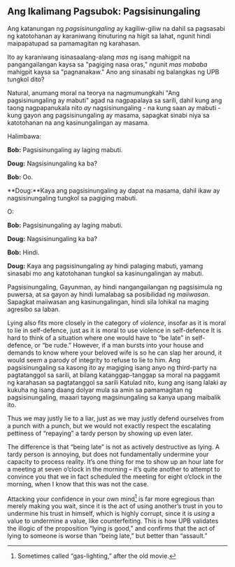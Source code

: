 ## Ang Ikalimang Pagsubok: Pagsisinungaling

Ang katanungan ng *pagsisinungaling* ay kagiliw-giliw na dahil sa pagsasabi ng katotohanan ay karaniwang itinuturing na higit sa lahat, ngunit hindi maipapatupad sa pamamagitan ng karahasan.

Ito ay karaniwang isinasaalang-alang *mas* ng isang mahigpit na pangangailangan kaysa sa "pagiging nasa oras," ngunit *mas mababa* mahigpit kaysa sa "pagnanakaw." Ano ang sinasabi ng balangkas ng UPB tungkol dito?

Natural, anumang moral na teorya na nagmumungkahi "Ang pagsisinungaling ay mabuti" agad na nagpapalaya sa sarili, dahil kung ang taong nagpapanukala nito *ay* nagsisinungaling - na kung saan ay mabuti - kung gayon ang pagsisinungaling ay masama, sapagkat sinabi niya sa katotohanan na ang kasinungalingan ay masama.

Halimbawa:

**Bob:** Pagsisinungaling ay laging mabuti.

**Doug:** Nagsisinungaling ka ba?

**Bob:** Oo.

**Doug:**Kaya ang pagsisinungaling ay dapat na masama, dahil ikaw ay nagsisinungaling tungkol sa pagiging mabuti.

O:

**Bob:** Pagsisinungaling ay laging mabuti.

**Doug:** Nagsisinungaling ka ba?

**Bob:** Hindi.

**Doug:** Kaya ang pagsisinungaling ay hindi palaging mabuti, yamang sinasabi mo ang katotohanan tungkol sa kasinungalingan ay mabuti.

Pagsisinungaling, Gayunman, ay hindi nangangailangan ng pagsisimula ng puwersa, at sa gayon ay hindi lumalabag sa posibilidad ng *maiiwasan*. Sapagkat maiiwasan ang kasinungalingan, hindi sila lohikal na maging agresibo sa laban.

Lying also fits more closely in the category of *violence*, insofar as it is moral to lie in self-defence, just as it is moral to use violence in self-defence It is hard to think of a situation where one would have to “be late” in self-defence, or “be rude.” However, if a man bursts into your house and demands to know where your beloved wife is so he can slap her around, it would seem a parody of integrity to refuse to lie to him. Ang pagsisinungaling sa kasong ito ay magiging isang anyo ng third-party na pagtatanggol sa sarili, at bilang katanggap-tanggap sa moral na paggamit ng karahasan sa pagtatanggol sa sarili Katulad nito, kung ang isang lalaki ay kukuha ng isang daang dolyar mula sa amin sa pamamagitan ng pagsisinungaling, maaari tayong magsinungaling sa kanya upang maibalik ito.

Thus we may justly lie to a liar, just as we may justly defend ourselves from a punch with a punch, but we would not exactly respect the escalating pettiness of “repaying” a tardy person by showing up even later.

The difference is that “being late” is not as actively destructive as lying. A tardy person is annoying, but does not fundamentally undermine your capacity to process reality. It’s one thing for me to show up an hour late for a meeting at seven o’clock in the morning – it’s quite another to attempt to convince you that we in fact scheduled the meeting for eight o’clock in the morning, when I know that this was not the case.

Attacking your confidence in your own mind[^5] is far more egregious than merely making you wait, since it is the act of using another’s trust in you to undermine his trust in himself, which is highly corrupt, since it is *using* a value to undermine a value, like counterfeiting. This is how UPB validates the illogic of the proposition “lying is good,” and confirms that the act of lying to someone is worse than “being late,” but better than “assault.”

[^5]: Sometimes called “gas-lighting,” after the old movie.